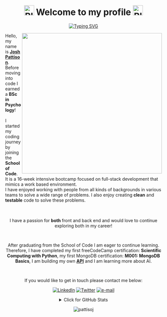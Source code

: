 
<h1 align="center"><a href="https://emoji.gg/emoji/9247-bluebutterflywingleft"><img src="https://cdn3.emoji.gg/emojis/9247-bluebutterflywingleft.png" width="32px" height="32px" alt="BlueButterflyWingLeft"></a> Welcome to my profile <a href="https://emoji.gg/emoji/9247-bluebutterflywingright"><img src="https://cdn3.emoji.gg/emojis/9247-bluebutterflywingright.png" width="32px" height="32px" alt="BlueButterflyWingRight"></a></h1>

<p align="center">
<a href="https://github.com/pattisoj"><img alt="Typing SVG" src="https://readme-typing-svg.herokuapp.com?font=IBM+Plex+Sans&size=25&duration=4500&color=BCB1F7&center=true&width=500&lines=Software+Engineer;School+of+Code+Graduate;Psychology+Graduate;Nice+to+meet+you!" /> </a> </p>

<img align="right" src="https://i.pinimg.com/originals/9f/99/59/9f9959c3e16d740c62fb1fe250ed67c3.gif" width="450">

Hello, my name is <a href="https://joshpattison.com"> **Josh Pattison**</a>. 
<br />
Before moving into code I earned a **BSc in Psychology**!  
<br />
I started my coding journey by joining the **School of Code**. 
It is a 16-week intensive bootcamp focused on full-stack development that mimics a work based environment.
<br />
I have enjoyed working with people from all kinds of backgrounds in various teams to solve a wide range of problems. I also enjoy creating **clean** and **testable** code to solve these problems. 
<br />
<br />
<br />
<p align="center">I have a passion for <b>both</b> front and back end and would love to continue exploring both in my career!</p>
<br />
<p align="center">After graduating from the School of Code I am eager to continue learning. Therefore, I have completed my first freeCodeCamp certification: <b>Scientific Computing with Python</b>, my first MongoDB certification: <b>M001: MongoDB Basics</b>, I am building my own <a href="https://github.com/pattisoj/my-hero-academia-api"><b>API</b></a> and I am learning more about AI.</p>
<br />
<p align="center">If you would like to get in touch please contact me below:</p>

<div align="center">

<a href="">[![LinkedIn](https://img.shields.io/badge/-josh--pattison-blue?style=flat-square&logo=Linkedin&logoColor=white&link=https://www.linkedin.com/in/josh-pattison/)](https://www.linkedin.com/in/josh-pattison/)</a>
<a href="">[![Twitter](https://img.shields.io/badge/-@__pattisoj-blue?style=flat-square&logo=Twitter&logoColor=white&link=https://twitter.com/_pattisoj)](https://twitter.com/_pattisoj)</a>
<a href="">[![e-mail](https://img.shields.io/badge/-joshpattison23@icloud.com-blue?style=flat-square&logo=gmail&logoColor=white&link=mailto:joshpattison23@icloud.com)](mailto:joshpattison23@icloud.com)</a>

</div>

<details align="center">
<summary>Click for GitHub Stats</summary>
<br />
    <a href="https://github.com/pattisoj/github-readme-stats"><img alt = "GitHub Stats" src="https://github-readme-stats.vercel.app/api?username=pattisoj&theme=algolia&show_icons=true&icon_color=FFFFFF&count_private=true&include_all_commits=true" height="192px" /> </a>
    <a href="https://github.com/pattisoj/github-readme-stats"><img alt = "Top Language" src="https://github-readme-stats.vercel.app/api/top-langs/?username=pattisoj&theme=algolia&hide_border=false&include_all_commits=true&count_private=true" height="192px" /> </a>
 <br />
</details>
<p align="center"> <img src="https://komarev.com/ghpvc/?username=pattisoj&label=Profile%20views&color=0e75b6&style=flat" alt="pattisoj" /> </p>
